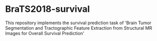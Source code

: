 # BraTS2018-survival
This repository implements the survival prediction task of 'Brain Tumor Segmentation and Tractographic Feature Extraction from Structural MR Images for Overall Survival Prediction'
